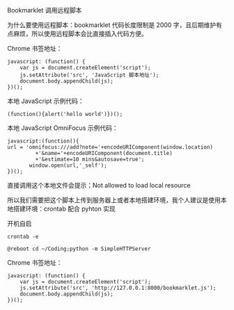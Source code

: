 Bookmarklet 调用远程脚本

为什么要使用远程脚本：bookmarklet 代码长度限制是 2000
字，且后期维护有点麻烦，所以使用远程脚本会比直接插入代码方便。

Chrome 书签地址：
```
javascript: (function() {
    var js = document.createElement('script');
    js.setAttribute('src', 'JavaScript 脚本地址');
    document.body.appendChild(js);
})();
```

本地 JavaScript 示例代码：
```
(function(){alert('hello world')})();
```

本地 JavaScript OmniFocus 示例代码：
```
javascript:(function(){
url = 'omnifocus:///add?note='+encodeURIComponent(window.location)
     	 +'&name='+encodeURIComponent(document.title)
     	 +'&estimate=10 mins&autosave=true';
       window.open(url,'_self');
})();
```

直接调用这个本地文件会提示：Not allowed to load local resource
  
所以我们需要把这个脚本上传到服务器上或者本地搭建环境，我个人建议是使用本地搭建环境：crontab 配合 pyhton 实现

开机自启
```
crontab -e

@reboot cd ~/Coding;python -m SimpleHTTPServer
```

Chrome 书签地址：
```
javascript: (function() {
    var js = document.createElement('script');
    js.setAttribute('src', 'http://127.0.0.1:8000/bookmarklet.js');
    document.body.appendChild(js);
})();
```
